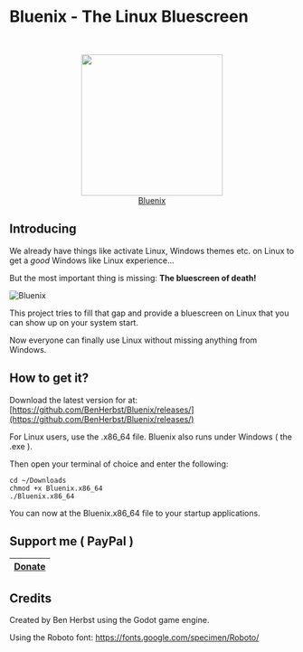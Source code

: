 # Bluenix - The Linux Bluescreen

<br>
<p align="center">
  <img src="https://user-images.githubusercontent.com/83538916/170606281-14afe62d-ad35-48bd-a4d0-cf36628024c0.png" width=250>
  </br>
  <a href="https://github.com/BenHerbst/Bluenix">Bluenix</a>
</p>

## Introducing
We already have things like activate Linux, Windows themes etc. on Linux to get a _good_ Windows like Linux experience...

But the most important thing is missing: **The bluescreen of death!**

![Bluenix](https://user-images.githubusercontent.com/83538916/170375895-08d3991c-6f5e-4e0d-abdb-2d9bfc71ebd9.png)

This project tries to fill that gap and provide a bluescreen on Linux that you can show up on your system start.

Now everyone can finally use Linux without missing anything from Windows.

##  How to get it?
Download the latest version for at: [https://github.com/BenHerbst/Bluenix/releases/](https://github.com/BenHerbst/Bluenix/releases/)

For Linux users, use the .x86_64 file. Bluenix also runs under Windows ( the .exe ).

Then open your terminal of choice and enter the following:

```
cd ~/Downloads
chmod +x Bluenix.x86_64
./Bluenix.x86_64
```

You can now at the Bluenix.x86_64 file to your startup applications.

## Support me ( PayPal )
|[Donate](https://www.paypal.com/donate/?hosted_button_id=C5X9LBEM7XZ64)|
|---|

## Credits
Created by Ben Herbst using the Godot game engine.

Using the Roboto font: https://fonts.google.com/specimen/Roboto/
